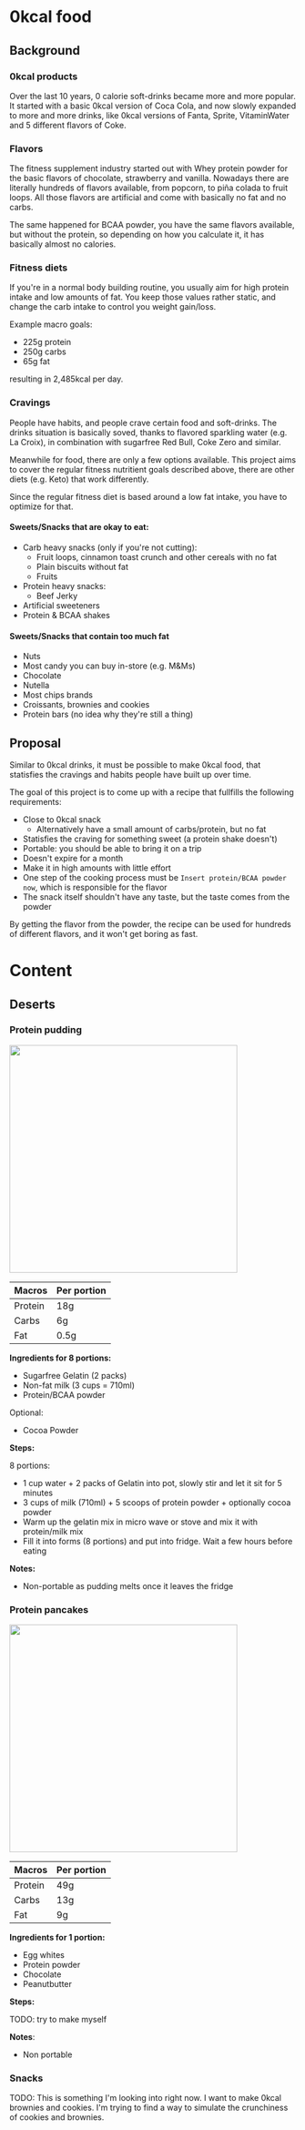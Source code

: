 # 0kcal food

## Background

### 0kcal products

Over the last 10 years, 0 calorie soft-drinks became more and more popular. It started with a basic 0kcal version of Coca Cola, and now slowly expanded to more and more drinks, like 0kcal versions of Fanta, Sprite, VitaminWater and 5 different flavors of Coke.

### Flavors

The fitness supplement industry started out with Whey protein powder for the basic flavors of chocolate, strawberry and vanilla. Nowadays there are literally hundreds of flavors available, from popcorn, to piña colada to fruit loops. All those flavors are artificial and come with basically no fat and no carbs. 

The same happened for BCAA powder, you have the same flavors available, but without the protein, so depending on how you calculate it, it has basically almost no calories.

### Fitness diets

If you're in a normal body building routine, you usually aim for high protein intake and low amounts of fat. You keep those values rather static, and change the carb intake to control you weight gain/loss.

Example macro goals:

- 225g protein
- 250g carbs
- 65g fat

resulting in 2,485kcal per day.

### Cravings

People have habits, and people crave certain food and soft-drinks. The drinks situation is basically soved, thanks to flavored sparkling water (e.g. La Croix), in combination with sugarfree Red Bull, Coke Zero and similar. 

Meanwhile for food, there are only a few options available. This project aims to cover the regular fitness nutritient goals described above, there are other diets (e.g. Keto) that work differently.

Since the regular fitness diet is based around a low fat intake, you have to optimize for that.

#### Sweets/Snacks that are okay to eat:

- Carb heavy snacks (only if you're not cutting):
  - Fruit loops, cinnamon toast crunch and other cereals with no fat
  - Plain biscuits without fat
  - Fruits
- Protein heavy snacks:
  - Beef Jerky
- Artificial sweeteners
- Protein & BCAA shakes

#### Sweets/Snacks that contain too much fat

- Nuts
- Most candy you can buy in-store (e.g. M&Ms)
- Chocolate
- Nutella
- Most chips brands
- Croissants, brownies and cookies
- Protein bars (no idea why they're still a thing)

## Proposal

Similar to 0kcal drinks, it must be possible to make 0kcal food, that statisfies the cravings and habits people have built up over time. 

The goal of this project is to come up with a recipe that fullfills the following requirements:

- Close to 0kcal snack
  - Alternatively have a small amount of carbs/protein, but no fat
- Statisfies the craving for something sweet (a protein shake doesn't)
- Portable: you should be able to bring it on a trip
- Doesn't expire for a month
- Make it in high amounts with little effort
- One step of the cooking process must be `Insert protein/BCAA powder now`, which is responsible for the flavor
- The snack itself shouldn't have any taste, but the taste comes from the powder

By getting the flavor from the powder, the recipe can be used for hundreds of different flavors, and it won't get boring as fast.

# Content

## Deserts

### Protein pudding

<img src="images/pudding.jpg" float="right" width="400" />

| **Macros**   | Per portion
-------------- | -----------
| Protein      | 18g
| Carbs        | 6g
| Fat          | 0.5g

**Ingredients for 8 portions:**

- Sugarfree Gelatin (2 packs)
- Non-fat milk (3 cups = 710ml)
- Protein/BCAA powder

Optional:
- Cocoa Powder

**Steps:**

8 portions:

- 1 cup water + 2 packs of Gelatin into pot, slowly stir and let it sit for 5 minutes
- 3 cups of milk (710ml) + 5 scoops of protein powder + optionally cocoa powder
- Warm up the gelatin mix in micro wave or stove and mix it with protein/milk mix
- Fill it into forms (8 portions) and put into fridge. Wait a few hours before eating

**Notes:**

- Non-portable as pudding melts once it leaves the fridge

### Protein pancakes

<img src="images/pancakes.jpg" float="right" width="400" />

| **Macros**   | Per portion
-------------- | -----------
| Protein      | 49g
| Carbs        | 13g
| Fat          | 9g

**Ingredients for 1 portion:**

- Egg whites
- Protein powder
- Chocolate
- Peanutbutter

**Steps:**

TODO: try to make myself

**Notes**:

- Non portable 

### Snacks

TODO: This is something I'm looking into right now. I want to make 0kcal brownies and cookies. I'm trying to find a way to simulate the crunchiness of cookies and brownies.
